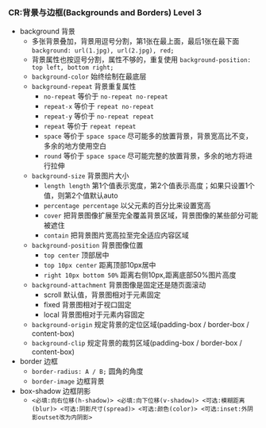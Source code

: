 ### CR:背景与边框(Backgrounds and Borders) Level 3
- background 背景
  - 多张背景叠加，背景用逗号分割，第1张在最上面，最后1张在最下面 `background: url(1.jpg), url(2.jpg), red;`
  - 背景属性也按逗号分割，属性不够的，重复使用 `background-position: top left, bottom right;`
  - `background-color` 始终绘制在最底层
  - `background-repeat` 背景重复属性
    - `no-repeat` 等价于 `no-repeat no-repeat`
    - `repeat-x` 等价于 `repeat no-repeat`
    - `repeat-y` 等价于 `no-repeat repeat`
    - `repeat` 等价于 `repeat repeat`
    - `space` 等价于 `space space` 尽可能多的放置背景，背景宽高比不变，多余的地方使用空白
    - `round` 等价于 `space space` 尽可能完整的放置背景，多余的地方将进行拉伸
  - `background-size` 背景图片大小
    - `length length` 第1个值表示宽度，第2个值表示高度；如果只设置1个值，则第2个值默认auto
    - `percentage percentage` 以父元素的百分比来设置宽高
    - `cover` 把背景图像扩展至完全覆盖背景区域，背景图像的某些部分可能被遮住
    - `contain` 把背景图片宽高拉至完全适应内容区域
  - `background-position` 背景图像位置
    - `top center` 顶部居中
    - `top 10px center` 距离顶部10px居中
    - `right 10px bottom 50%` 距离右侧10px,距离底部50%图片高度
  - `background-attachment` 背景图像是固定还是随页面滚动
    - scroll 默认值，背景图相对于元素固定
    - fixed 背景图相对于视口固定
    - local 背景图相对于元素内容固定
  - `background-origin` 规定背景的定位区域(padding-box / border-box / content-box)
  - `background-clip` 规定背景的裁剪区域(padding-box / border-box / content-box)
- border 边框
  - `border-radius: A / B;` 圆角的角度
  - `border-image` 边框背景
- box-shadow 边框阴影
  - `<必填:向右位移(h-shadow)> <必填:向下位移(v-shadow)> <可选:模糊距离(blur)> <可选:阴影尺寸(spread)> <可选:颜色(color)> <可选:inset:外阴影outset改为内阴影>`